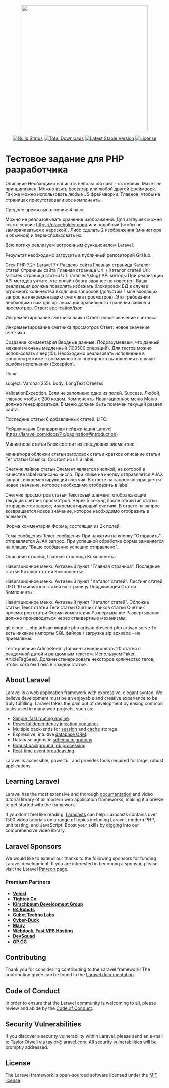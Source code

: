 <p align="center"><a href="https://laravel.com" target="_blank"><img src="https://raw.githubusercontent.com/laravel/art/master/logo-lockup/5%20SVG/2%20CMYK/1%20Full%20Color/laravel-logolockup-cmyk-red.svg" width="400"></a></p>

<p align="center">
<a href="https://travis-ci.org/laravel/framework"><img src="https://travis-ci.org/laravel/framework.svg" alt="Build Status"></a>
<a href="https://packagist.org/packages/laravel/framework"><img src="https://poser.pugx.org/laravel/framework/d/total.svg" alt="Total Downloads"></a>
<a href="https://packagist.org/packages/laravel/framework"><img src="https://poser.pugx.org/laravel/framework/v/stable.svg" alt="Latest Stable Version"></a>
<a href="https://packagist.org/packages/laravel/framework"><img src="https://poser.pugx.org/laravel/framework/license.svg" alt="License"></a>
</p>


<h1>Тестовое задание для PHP разработчика</h1>
Описание
Необходимо написать небольшой сайт - статейник. Макет не принципиален. Можно взять bootstrap или любой другой фреймворк. Так же можно использовать любые JS фреймворки. Главное, чтобы на страницах присутствовали все компоненты.

Среднее время выполнения: 4 часа.

Можно не реализовывать хранение изображений. Для заглушек можно юзать сервис https://placeholder.com/ или подобный (чтобы не заморачиваться с нарезкой). Либо сделать 2 изображения (миниатюра и обычное) и переиспользовать их.

Всю логику реализуем встроенным функционалом Laravel.

Результат необходимо загрузить в публичный репозиторий GitHub.

Стек
PHP 7.2+
Laravel 7+
Разделы сайта
Главная страница
Каталог статей
Страницы сайта
Главная страница Url: /
Каталог статей Url: /articles
Страница статьи Url: /articles/{slug}
API методы
При реализации API методов учтите, что онлайн блога заранее не известен. Ваша реализация должна позволять избежать блокировок БД в случае огромного количества входящих запросов (допустим 1 млн входящих запрос на инкрементацию счетчика просмотров). Это требования необходимо вам для организации правильного хранения лайков и просмотров. Ответ: application/json

Инкрементирование счетчика лайка
Ответ: новое значение счетчика

Инкрементирование счетчика просмотров
Ответ: новое значение счетчика

Создание комментария
Вводные данные: Подразумеваем, что данный механизм очень медленный (100500 операций). Для тестов можно использовать sleep(10). Необходимо реализовать исполнение в фоновом режиме с возможностью повторного выполнения в случае ошибки исполнения (Exception).

Поля:

subject. Varchar(255).
body. LongText
Ответы:

ValidationException. Если не заполнено одно из полей.
Success. Любой, главное чтобы с 200 кодом.
Компоненты
Навигационное меню
Меню должно генерироваться. В меню должен быть помечен текущий раздел сайта.

Последние статьи
6 добавленных статей. LIFO.

Пейджинация
Стандартная пейджинация Laravel (https://laravel.com/docs/7.x/pagination#introduction)

Миниатюра статьи
Блок состоит из следующих элементов:

миниатюра обложки статьи
заголовок статьи
краткое описание статьи
Тег статьи
Ссылка. Состоит из url и label.

Счетчик лайков статьи
Элемент является кнопкой, на которой в качестве label написано число. При клике на кнопку отправляется AJAX запрос, инкрементирующий счетчик. В ответе на запрос возвращается новое значение, которое необходимо отобразить в label.

Счетчик просмотров статьи
Текстовый элемент, отображающие текущий счетчик просмотров. Через 5 секунд после открытия статьи отправляется запрос, инкрементирующий счетчик. В ответе на запрос возвращается новое значение, которое необходимо отобразить в элементе.

Форма комментария
Форма, состоящая из 2х полей:

Тема сообщения
Текст сообщения
При нажатии на кнопку "Отправить" отправляется AJAX запрос. При успешной обработке форма заменяется на плашку "Ваше сообщение успешно отправлено".

Описание страниц
Главная страница
Компоненты:

Навигационное меню. Активный пункт "Главная страница".
Последние статьи
Каталог статей
Компоненты:

Навигационное меню. Активный пункт "Каталог статей".
Листинг статей. LIFO. 10 миниатюр статей на страницу
Пейджинация
Статья
Компоненты:

Навигационное меню. Активный пункт "Каталог статей".
Обложка статьи
Текст статьи
Теги статьи
Счетчик лайков статьи
Счетчик просмотров статьи
Форма коментария
Развертывание
Развертывание должно производиться через стандартные механизмы:

git clone ...
php artisan migrate
php artisan db:seed
php artisan serve
То есть никакие импорты SQL файлов \ загрузка zip архивов - не приемлемы.

Тестирование
ArticleSeed. Должен сгенерировать 20 статей с рандомной датой и рандомным текстом. Используем Faker.
ArticleTagSeed. Должен сгенерировать некоторое количество тегов, чтобы хотя бы 1 был в каждой статье.



## About Laravel

Laravel is a web application framework with expressive, elegant syntax. We believe development must be an enjoyable and creative experience to be truly fulfilling. Laravel takes the pain out of development by easing common tasks used in many web projects, such as:

- [Simple, fast routing engine](https://laravel.com/docs/routing).
- [Powerful dependency injection container](https://laravel.com/docs/container).
- Multiple back-ends for [session](https://laravel.com/docs/session) and [cache](https://laravel.com/docs/cache) storage.
- Expressive, intuitive [database ORM](https://laravel.com/docs/eloquent).
- Database agnostic [schema migrations](https://laravel.com/docs/migrations).
- [Robust background job processing](https://laravel.com/docs/queues).
- [Real-time event broadcasting](https://laravel.com/docs/broadcasting).

Laravel is accessible, powerful, and provides tools required for large, robust applications.

## Learning Laravel

Laravel has the most extensive and thorough [documentation](https://laravel.com/docs) and video tutorial library of all modern web application frameworks, making it a breeze to get started with the framework.

If you don't feel like reading, [Laracasts](https://laracasts.com) can help. Laracasts contains over 1500 video tutorials on a range of topics including Laravel, modern PHP, unit testing, and JavaScript. Boost your skills by digging into our comprehensive video library.

## Laravel Sponsors

We would like to extend our thanks to the following sponsors for funding Laravel development. If you are interested in becoming a sponsor, please visit the Laravel [Patreon page](https://patreon.com/taylorotwell).

### Premium Partners

- **[Vehikl](https://vehikl.com/)**
- **[Tighten Co.](https://tighten.co)**
- **[Kirschbaum Development Group](https://kirschbaumdevelopment.com)**
- **[64 Robots](https://64robots.com)**
- **[Cubet Techno Labs](https://cubettech.com)**
- **[Cyber-Duck](https://cyber-duck.co.uk)**
- **[Many](https://www.many.co.uk)**
- **[Webdock, Fast VPS Hosting](https://www.webdock.io/en)**
- **[DevSquad](https://devsquad.com)**
- **[OP.GG](https://op.gg)**

## Contributing

Thank you for considering contributing to the Laravel framework! The contribution guide can be found in the [Laravel documentation](https://laravel.com/docs/contributions).

## Code of Conduct

In order to ensure that the Laravel community is welcoming to all, please review and abide by the [Code of Conduct](https://laravel.com/docs/contributions#code-of-conduct).

## Security Vulnerabilities

If you discover a security vulnerability within Laravel, please send an e-mail to Taylor Otwell via [taylor@laravel.com](mailto:taylor@laravel.com). All security vulnerabilities will be promptly addressed.

## License

The Laravel framework is open-sourced software licensed under the [MIT license](https://opensource.org/licenses/MIT).
